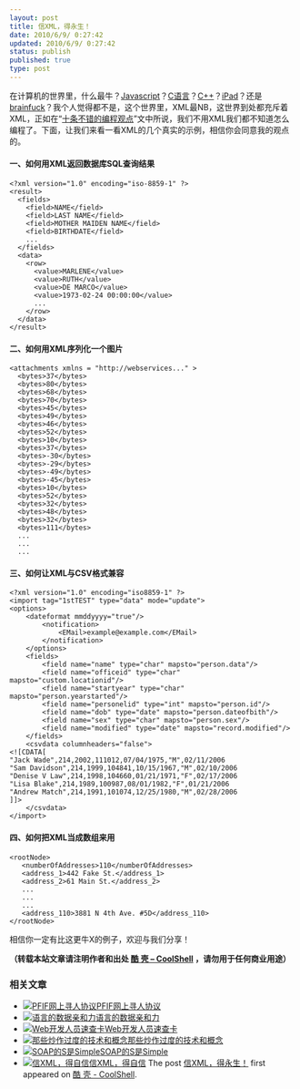 ```yaml
---
layout: post
title: 信XML，得永生！
date: 2010/6/9/ 0:27:42
updated: 2010/6/9/ 0:27:42
status: publish
published: true
type: post
---
```


在计算机的世界里，什么最牛？[Javascript](https://coolshell.cn/?tag=javascript)？[C语言](https://coolshell.cn/articles/914.html)？[C++](https://coolshell.cn/articles/1724.html)？[iPad](https://coolshell.cn/articles/2086.html)？还是[brainfuck](https://coolshell.cn/articles/1142.html)？我个人觉得都不是，这个世界里，XML最NB，这世界到处都充斥着XML，正如在“[十条不错的编程观点](https://coolshell.cn/articles/2424.html)”文中所说，我们不用XML我们都不知道怎么编程了。下面，让我们来看一看XML的几个真实的示例，相信你会同意我的观点的。


#### 一、如何用XML返回数据库SQL查询结果



```
<?xml version="1.0" encoding="iso-8859-1" ?>
<result>
  <fields>
    <field>NAME</field>
    <field>LAST NAME</field>
    <field>MOTHER MAIDEN NAME</field>
    <field>BIRTHDATE</field>
    ...
  </fields>
  <data>
    <row>
      <value>MARLENE</value>
      <value>RUTH</value>
      <value>DE MARCO</value>
      <value>1973-02-24 00:00:00</value>
      ...
    </row>
  </data>
</result>
```


#### 二、如何用XML序列化一个图片



```
<attachments xmlns = "http://webservices..." >
  <bytes>37</bytes>
  <bytes>80</bytes>
  <bytes>68</bytes>
  <bytes>70</bytes>
  <bytes>45</bytes>
  <bytes>49</bytes>
  <bytes>46</bytes>
  <bytes>52</bytes>
  <bytes>10</bytes>
  <bytes>37</bytes>
  <bytes>-30</bytes>
  <bytes>-29</bytes>
  <bytes>-49</bytes>
  <bytes>-45</bytes>
  <bytes>10</bytes>
  <bytes>52</bytes>
  <bytes>32</bytes>
  <bytes>48</bytes>
  <bytes>32</bytes>
  <bytes>111</bytes>
  ...
  ...
  ...
```

#### 三、如何让XML与CSV格式兼容



```
<?xml version="1.0" encoding="iso8859-1" ?>
<import tag="1stTEST" type="data" mode="update">
<options>
    <dateformat mmddyyyy="true"/>
        <notification>
            <EMail>example@example.com</EMail>
        </notification>
    </options>
    <fields>
        <field name="name" type="char" mapsto="person.data"/>
        <field name="officeid" type="char" mapsto="custom.locationid"/>
        <field name="startyear" type="char" mapsto="person.yearstarted"/>
        <field name="personelid" type="int" mapsto="person.id"/>
        <field name="dob" type="date" mapsto="person.dateofbith"/>
        <field name="sex" type="char" mapsto="person.sex"/>
        <field name="modified" type="date" mapsto="record.modified"/>
    </fields>
    <csvdata columnheaders="false">
<![CDATA[
"Jack Wade",214,2002,111012,07/04/1975,"M",02/11/2006
"Sam Davidson",214,1999,104841,10/15/1967,"M",02/10/2006
"Denise V Law",214,1998,104660,01/21/1971,"F",02/17/2006
"Lisa Blake",214,1989,100987,08/01/1982,"F",01/21/2006
"Andrew Match",214,1991,101074,12/25/1980,"M",02/28/2006
]]>
    </csvdata>
</import>
```

#### 四、如何把XML当成数组来用



```
<rootNode>
   <numberOfAddresses>110</numberOfAddresses>
   <address_1>442 Fake St.</address_1>
   <address_2>61 Main St.</address_2>
   ...
   ...
   ...
   <address_110>3881 N 4th Ave. #5D</address_110>
</rootNode>
```

相信你一定有比这更牛X的例子，欢迎与我们分享！



**（转载本站文章请注明作者和出处 [酷 壳 – CoolShell](https://coolshell.cn/) ，请勿用于任何商业用途）**



### 相关文章

* [![PFIF网上寻人协议](https://coolshell.cn/wp-content/uploads/2013/04/Google-Person-Finder-150x150.png)](https://coolshell.cn/articles/9508.html)[PFIF网上寻人协议](https://coolshell.cn/articles/9508.html)
* [![语言的数据亲和力](https://coolshell.cn/wp-content/plugins/wordpress-23-related-posts-plugin/static/thumbs/3.jpg)](https://coolshell.cn/articles/4905.html)[语言的数据亲和力](https://coolshell.cn/articles/4905.html)
* [![Web开发人员速查卡](https://coolshell.cn/wp-content/uploads/2011/02/1128-150x150.jpg)](https://coolshell.cn/articles/3684.html)[Web开发人员速查卡](https://coolshell.cn/articles/3684.html)
* [![那些炒作过度的技术和概念](https://coolshell.cn/wp-content/plugins/wordpress-23-related-posts-plugin/static/thumbs/2.jpg)](https://coolshell.cn/articles/3609.html)[那些炒作过度的技术和概念](https://coolshell.cn/articles/3609.html)
* [![SOAP的S是Simple](https://coolshell.cn/wp-content/plugins/wordpress-23-related-posts-plugin/static/thumbs/6.jpg)](https://coolshell.cn/articles/3585.html)[SOAP的S是Simple](https://coolshell.cn/articles/3585.html)
* [![信XML，得自信](https://coolshell.cn/wp-content/plugins/wordpress-23-related-posts-plugin/static/thumbs/9.jpg)](https://coolshell.cn/articles/3498.html)[信XML，得自信](https://coolshell.cn/articles/3498.html)
The post [信XML，得永生！](https://coolshell.cn/articles/2504.html) first appeared on [酷 壳 - CoolShell](https://coolshell.cn).